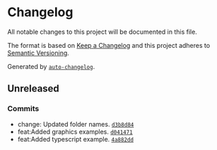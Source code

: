 # Changelog

All notable changes to this project will be documented in this file.

The format is based on [Keep a Changelog](https://keepachangelog.com/en/1.0.0/)
and this project adheres to [Semantic Versioning](https://semver.org/spec/v2.0.0.html).

Generated by [`auto-changelog`](https://github.com/CookPete/auto-changelog).

## Unreleased

### Commits

- change: Updated folder names. [`d3b8d84`](https://github.com/hpreksha/training/commit/d3b8d84fe9227d9b8bd5415ad4db357ac6e35de2)
- feat:Added graphics examples. [`d041471`](https://github.com/hpreksha/training/commit/d04147137adad9564f3fa2e36374486dfe465f5b)
- feat:Added typescript example. [`4a882dd`](https://github.com/hpreksha/training/commit/4a882dd2c0d1a17a3c314afe524f5cc5bda8c753)
